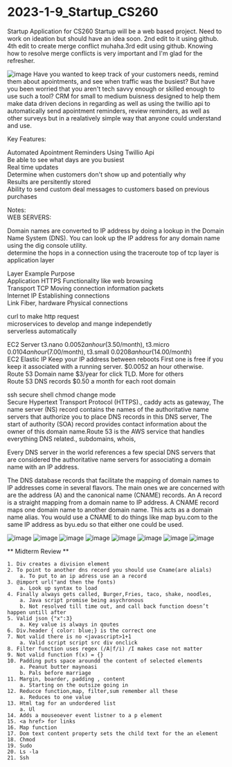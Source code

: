 # 2023-1-9_Startup_CS260
Startup Application for CS260
Startup will be a web based project. Need to work on ideation but should have an idea soon.
2nd edit to it using github.
4th edit to create merge conflict muhaha.3rd edit using github.
Knowing how to resolve merge conflicts is very important and I'm glad for the refresher.

![image](https://user-images.githubusercontent.com/94704493/224210058-1c22ca4f-9168-46dd-899c-a67a04024062.png)
Have you wanted to keep track of your customers needs, remind them about apointments, and see when traffic was the busiest? But have you been worried that you aren't tech savvy enough or skilled enough to use such a tool? CRM for small to medium buisness designed to help them make data driven decions in regarding as well as using the twillio api to automatically send apointment reminders, review reminders, as well as other surveys but in a realatively simple way that anyone could understand and use.

Key Features:

Automated Apointment Reminders Using Twillio Api  
Be able to see what days are you busiest  
Real time updates  
Determine when customers don't show up and potentially why  
Results are persitently stored  
Ability to send custom deal messages to customers based on previous purchases  

Notes:  
WEB SERVERS:

Domain names are converted to IP address by doing a lookup in the Domain Name System (DNS). You can look up the IP address for any domain name using the dig console utility.  
determine the hops in a connection using the traceroute
top of tcp layer is application layer  

Layer	Example	Purpose  
Application	HTTPS	Functionality like web browsing  
Transport	TCP	Moving connection information packets  
Internet	IP	Establishing connections  
Link	Fiber, hardware	Physical connections  

curl to make http request  
microservices to develop and mange independetly  
serverless automatically 	

EC2	Server	t3.nano $0.0052 an hour ($3.50/month), t3.micro $0.0104 an hour ($7.00/month), t3.small $0.0208 an hour ($14.00/month)  
EC2 Elastic IP	Keep your IP address between reboots	First one is free if you keep it associated with a running server. $0.0052 an hour otherwise.  
Route 53	Domain name	$3/year for click TLD. More for others  
Route 53	DNS records	$0.50 a month for each root domain  

ssh secure shell
chmod change mode  
 Secure Hypertext Transport Protocol (HTTPS)., caddy acts as gateway,  The name server (NS) record contains the names of the authoritative name servers that authorize you to place DNS records in this DNS server, The start of authority (SOA) record provides contact information about the owner of this domain name.Route 53 is the AWS service that handles everything DNS related., subdomains, whois, 

 Every DNS server in the world references a few special DNS servers that are considered the authoritative name servers for associating a domain name with an IP address.

The DNS database records that facilitate the mapping of domain names to IP addresses come in several flavors. The main ones we are concerned with are the address (A) and the canonical name (CNAME) records. An A record is a straight mapping from a domain name to IP address. A CNAME record maps one domain name to another domain name. This acts as a domain name alias. You would use a CNAME to do things like map byu.com to the same IP address as byu.edu so that either one could be used.

![image](https://user-images.githubusercontent.com/94704493/224237343-b40fe10b-5f53-4d8f-b3e8-8189322a9fe3.png)
![image](https://user-images.githubusercontent.com/94704493/224237374-62a75a0e-d118-48f4-91e9-085b1f5b5b60.png)
![image](https://user-images.githubusercontent.com/94704493/224237455-a93d1cb6-2443-4342-bd71-3a5f7d62f1fa.png)
![image](https://user-images.githubusercontent.com/94704493/224237473-222257b6-8cde-4797-88e0-5cd0fe037c95.png)
![image](https://user-images.githubusercontent.com/94704493/224237693-b2baf21f-bd0f-4d59-abc2-d8ca9ded282b.png)
![image](https://user-images.githubusercontent.com/94704493/224237754-139c1809-519f-4a07-9860-9d1ab5db37ad.png)
![image](https://user-images.githubusercontent.com/94704493/224237811-32abd523-d4b7-4c68-b2ed-363457b740bd.png)
![image](https://user-images.githubusercontent.com/94704493/224238008-56921c83-a332-42b8-9cf5-5068ab1550d2.png)



** Midterm Review **

	1. Div creates a division element
	2. To point to another dns record you should use Cname(are alials)
		a. To put to an ip adress use an a record
	3. @import url("and then the fonts)
		a. Look up syntax to load
	4. Finally always gets called, Burger,Fries, taco, shake, noodles, 
		a. Java script promise being asychronous
		b. Not resolved till time out, and call back function doesn’t happen untill after
	5. Valid json {"x":3}
		a. Key value is always in qoutes
	6. Div.header { color: blue;} is the correct one
	7. Not valid there is no <javascript>1+1
		a. Valid script script src div onclick
	8. Filter function uses regex (/A|f/i) /I makes case not matter
	9. Not valid function f(x) = {}
	10. Padding puts space aroundd the content of selected elements
		a. Peanut butter maynoasi
		b. Pals before marriage
	11. Margin, boarder, padding , content
		a. Starting on the outsize going in
	12. Reducce function,map, filter,sum remember all these
		a. Reduces to one value
	13. Html tag for an undordered list
		a. Ul
	14. Adds a mouseoever event listner to a p element
	15. <a href> for links
	16. Map function
	17. Dom text content property sets the child text for the an element
	18. Chmod
	19. Sudo
	20. Ls -la
	21. Ssh

